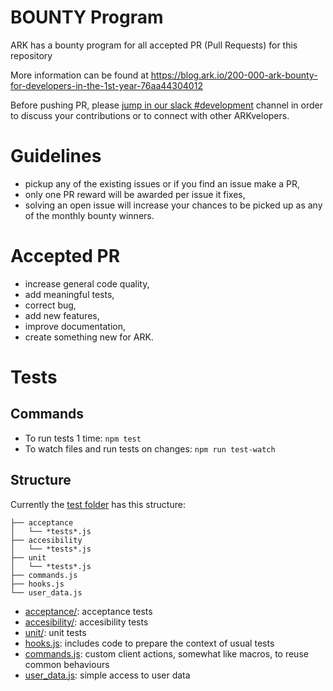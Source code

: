# BOUNTY Program
ARK has a bounty program for all accepted PR (Pull Requests) for this repository

More information can be found at https://blog.ark.io/200-000-ark-bounty-for-developers-in-the-1st-year-76aa44304012

Before pushing PR, please [jump in our slack #development](https://ark.io/slack) channel in order to discuss your contributions or to connect with other ARKvelopers.

# Guidelines
 - pickup any of the existing issues or if you find an issue make a PR,
 - only one PR reward will be awarded per issue it fixes,
 - solving an open issue will increase your chances to be picked up as any of the monthly bounty winners.

# Accepted PR
 - increase general code quality,
 - add meaningful tests,
 - correct bug,
 - add new features,
 - improve documentation,
 - create something new for ARK.

# Tests

## Commands

 - To run tests 1 time: `npm test`
 - To watch files and run tests on changes: `npm run test-watch`

## Structure
Currently the [test folder](https://github.com/ArkEcosystem/ark-desktop/tree/master/test) has this structure:

```
├── acceptance
│   └── *tests*.js
├── accesibility
│   └── *tests*.js
├── unit
│   └── *tests*.js
├── commands.js
├── hooks.js
└── user_data.js
```

 - [acceptance/](https://github.com/ArkEcosystem/ark-desktop/tree/master/test/acceptance): acceptance tests
 - [accesibility/](https://github.com/ArkEcosystem/ark-desktop/tree/master/test/accesibility): accesibility tests
 - [unit/](https://github.com/ArkEcosystem/ark-desktop/tree/master/test/unit): unit tests
 - [hooks.js](https://github.com/ArkEcosystem/ark-desktop/tree/master/test/hooks.js): includes code to prepare the context of usual tests
 - [commands.js](https://github.com/ArkEcosystem/ark-desktop/tree/master/test/commands.js): custom client actions, somewhat like macros, to reuse common behaviours
 - [user_data.js](https://github.com/ArkEcosystem/ark-desktop/tree/master/test/user_data.js): simple access to user data
